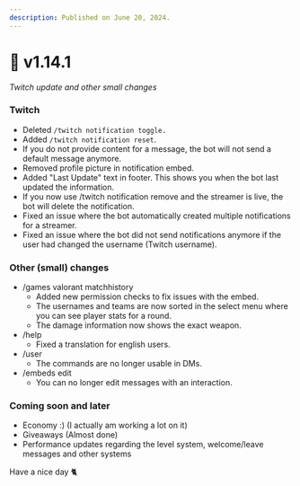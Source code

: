 ```yaml
---
description: Published on June 20, 2024.
---
```


# 📗 v1.14.1

_Twitch update and other small changes_

### Twitch

* Deleted `/twitch notification toggle.`
* Added `/twitch notification reset`.
* If you do not provide content for a message, the bot will not send a default message anymore.
* Removed profile picture in notification embed.
* Added "Last Update" text in footer. This shows you when the bot last updated the information.
* If you now use /twitch notification remove and the streamer is live, the bot will delete the notification.
* Fixed an issue where the bot automatically created multiple notifications for a streamer.
* Fixed an issue where the bot did not send notifications anymore if the user had changed the username (Twitch username).

### Other (small) changes

* /games valorant matchhistory
  * Added new permission checks to fix issues with the embed.
  * The usernames and teams are now sorted in the select menu where you can see player stats for a round.
  * The damage information now shows the exact weapon.
* /help
  * Fixed a translation for english users.
* /user&#x20;
  * The commands are no longer usable in DMs.
* /embeds edit
  * You can no longer edit messages with an interaction.

### Coming soon and later

* Economy :) (I actually am working a lot on it)
* Giveaways (Almost done)
* Performance updates regarding the level system, welcome/leave messages and other systems

Have a nice day 🐈

